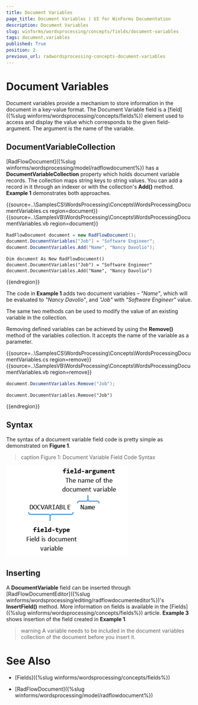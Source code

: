 ```yaml
---
title: Document Variables
page_title: Document Variables | UI for WinForms Documentation
description: Document Variables
slug: winforms/wordsprocessing/concepts/fields/document-variables
tags: document,variables
published: True
position: 2
previous_url: radwordsprocessing-concepts-document-variables
---
```


# Document Variables

Document variables provide a mechanism to store information in the document in a key-value format. The Document Variable field is a [field]({%slug winforms/wordsprocessing/concepts/fields%}) element used to access and display the value which corresponds to the given field-argument. The argument is the name of the variable.
      

## DocumentVariableCollection

[RadFlowDocument]({%slug winforms/wordsprocessing/model/radflowdocument%}) has a __DocumentVariableCollection__ property which holds document variable records. The collection maps string keys to string values. You can add a record in it through an indexer or with the collection's __Add()__ method. __Example 1__ demonstrates both approaches.

{{source=..\SamplesCS\WordsProcessing\Concepts\WordsProcessingDocumentVariables.cs region=document}} 
{{source=..\SamplesVB\WordsProcessing\Concepts\WordsProcessingDocumentVariables.vb region=document}} 

````C#
RadFlowDocument document = new RadFlowDocument();
document.DocumentVariables["Job"] = "Software Engineer";
document.DocumentVariables.Add("Name", "Nancy Davolio");

````
````VB.NET
Dim document As New RadFlowDocument()
document.DocumentVariables("Job") = "Software Engineer"
document.DocumentVariables.Add("Name", "Nancy Davolio")

````

{{endregion}} 

The code in __Example 1__ adds two document variables – *"Name"*, which will be evaluated to *"Nancy Davolio"*, and *"Job"* with *"Software Engineer"* value.

The same two methods can be used to modify the value of an existing variable in the collection.
        

Removing defined variables can be achieved by using the __Remove()__ method of the variables collection. It accepts the name of the variable as a parameter.

{{source=..\SamplesCS\WordsProcessing\Concepts\WordsProcessingDocumentVariables.cs region=remove}} 
{{source=..\SamplesVB\WordsProcessing\Concepts\WordsProcessingDocumentVariables.vb region=remove}} 

````C#
document.DocumentVariables.Remove("Job");

````
````VB.NET
document.DocumentVariables.Remove("Job")

````

{{endregion}} 

## Syntax

The syntax of a document variable field code is pretty simple as demonstrated on __Figure 1__.
        
>caption Figure 1: Document Variable Field Code Syntax

![radwordsprocessing-concepts-document-variables 001](images/radwordsprocessing-concepts-document-variables001.png)

## Inserting

A __DocumentVariable__ field can be inserted through [RadFlowDocumentEditor]({%slug winforms/wordsprocessing/editing/radflowdocumenteditor%})'s __InsertField()__ method. More information on fields is available in the [Fields]({%slug winforms/wordsprocessing/concepts/fields%}) article. __Example 3__ shows insertion of the field created in __Example 1__.

>warning A variable needs to be included in the document variables collection of the document before you insert it.
>

# See Also

 * [Fields]({%slug winforms/wordsprocessing/concepts/fields%})

 * [RadFlowDocument]({%slug winforms/wordsprocessing/model/radflowdocument%})
